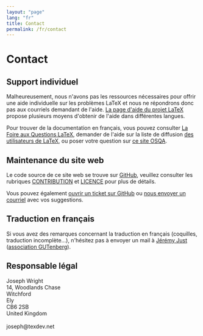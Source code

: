 ```yaml
---
layout: "page"
lang: "fr"
title: Contact
permalink: /fr/contact
---
```


# Contact

## Support individuel

Malheureusement, nous n'avons pas les ressources nécessaires pour offrir une
aide individuelle sur les problèmes LaTeX et nous ne répondrons donc pas aux
courriels demandant de l'aide.
[La page d'aide du projet LaTeX](https://www.latex-project.org/help/)
propose plusieurs moyens d'obtenir de l'aide dans différentes langues.

Pour trouver de la documentation en français, vous pouvez consulter
[La Foire aux Questions LaTeX](https://faq.gutenberg.eu.org/),
demander de l'aide sur la liste de diffusion
[des utilisateurs de LaTeX](https://www.gutenberg.eu.org/listes),
ou poser votre question sur [ce site OSQA](https://www.texnique.fr/).


## Maintenance du site web

Le code source de ce site web se trouve sur [GitHub](https://github.com/learnlatex/learnlatex.github.io/), veuillez consulter les rubriques [CONTRIBUTION](../CONTRIBUTING) et [LICENCE](../LICENSE) pour plus de détails.

Vous pouvez également [ouvrir un ticket sur GitHub](https://github.com/learnlatex/learnlatex.github.io/issues) ou [nous envoyer un courriel](mailto:texfaq@texfaq.org) avec vos suggestions.


## Traduction en français

Si vous avez des remarques concernant la traduction en français
(coquilles, traduction incomplète&hellip;), n'hésitez pas à envoyer
un mail à [Jérémy Just](mailto:jeremy@jejust.fr) 
([association GUTenberg](https://www.gutenberg.eu.org/)).


## Responsable légal

<p>Joseph Wright<br>
14, Woodlands Chase<br>
Witchford<br>
Ely<br>
CB6 2SB<br>
United Kingdom<br>
<br>joseph@texdev.net</p>
